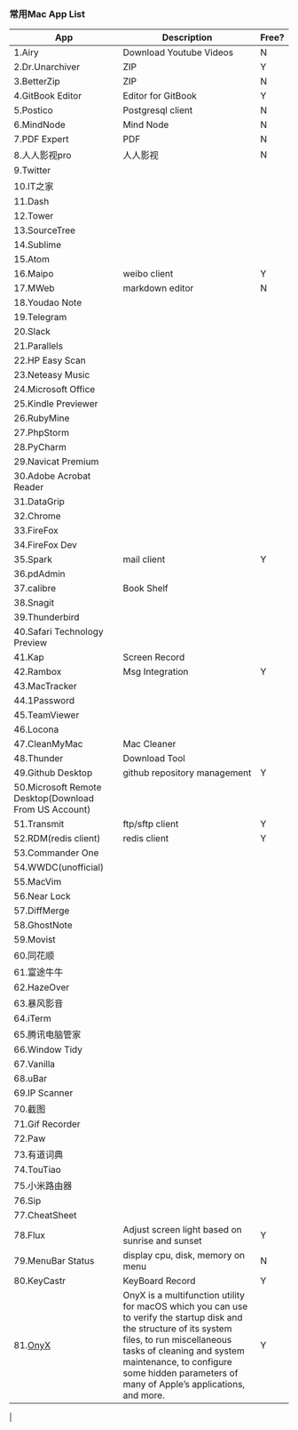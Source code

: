 
### 常用Mac App List



|  App | Description | Free? |
| --- | --- | --- |
| 1.Airy | Download Youtube Videos | N |
| 2.Dr.Unarchiver | ZIP | Y |
| 3.BetterZip | ZIP | N |
| 4.GitBook Editor | Editor for GitBook | Y |
| 5.Postico | Postgresql client | N |
| 6.MindNode | Mind Node | N |
| 7.PDF Expert | PDF | N |
| 8.人人影视pro | 人人影视 | N |
| 9.Twitter |  |  |
| 10.IT之家 |  |  |
| 11.Dash |  |  |
| 12.Tower |  |  |
| 13.SourceTree |  |  |
| 14.Sublime |  |  |
| 15.Atom |  |  |
| 16.Maipo | weibo client | Y |
| 17.MWeb | markdown editor | N |
| 18.Youdao Note |  |  |
| 19.Telegram |  |  |
| 20.Slack |  |  |
| 21.Parallels |  |  |
| 22.HP Easy Scan |  |  |
| 23.Neteasy Music |  |  |
| 24.Microsoft Office |  |  |
| 25.Kindle Previewer |  |  |
| 26.RubyMine |  |  |
| 27.PhpStorm |  |  |
| 28.PyCharm |  |  |
| 29.Navicat Premium |  |  |
| 30.Adobe Acrobat Reader |  |  |
| 31.DataGrip |  |  |
| 32.Chrome |  |  |
| 33.FireFox |  |  |
| 34.FireFox Dev |  |  |
| 35.Spark | mail client | Y |
| 36.pdAdmin |  |  |
| 37.calibre | Book Shelf |  |
| 38.Snagit |  |  |
| 39.Thunderbird |  |  |
| 40.Safari Technology Preview |  |  |
| 41.Kap | Screen Record |  |
| 42.Rambox | Msg Integration | Y |
| 43.MacTracker |  |  |
| 44.1Password |  |  |
| 45.TeamViewer |  |  |
| 46.Locona |  |  |
| 47.CleanMyMac | Mac Cleaner |  |
| 48.Thunder | Download Tool |  |
| 49.Github Desktop | github repository management | Y |
| 50.Microsoft Remote Desktop(Download From US Account) |  |  |
| 51.Transmit | ftp/sftp client | Y |
| 52.RDM(redis client) | redis client | Y |
| 53.Commander One |  |  |
| 54.WWDC(unofficial) |  |  |
| 55.MacVim |  |  |
| 56.Near Lock |  |  |
| 57.DiffMerge |  |  |
| 58.GhostNote |  |  |
| 59.Movist |  |  |
| 60.同花顺 |  |  |
| 61.富途牛牛 |  |  |
| 62.HazeOver |  |  |
| 63.暴风影音 |  |  |
| 64.iTerm |  |  |
| 65.腾讯电脑管家 |  |  |
| 66.Window Tidy |  |  |
| 67.Vanilla |  |  |
| 68.uBar |  |  |
| 69.IP Scanner |  |  |
| 70.截图 |  |  |
| 71.Gif Recorder |  |  |
| 72.Paw |  |  |
| 73.有道词典 |  |  |
| 74.TouTiao |  |  |
| 75.小米路由器 |  |  |
| 76.Sip |  |  |
| 77.CheatSheet |  |  |
| 78.Flux | Adjust screen light based on sunrise and sunset | Y |
| 79.MenuBar Status | display cpu, disk, memory on menu | N |
| 80.KeyCastr | KeyBoard Record | Y |
| 81.[OnyX](https://www.titanium-software.fr/en/index.html) | OnyX is a multifunction utility for macOS which you can use to verify the startup disk and the structure of its system files, to run miscellaneous tasks of cleaning and system maintenance, to configure some hidden parameters of many of Apple’s applications, and more. | Y |
| 





